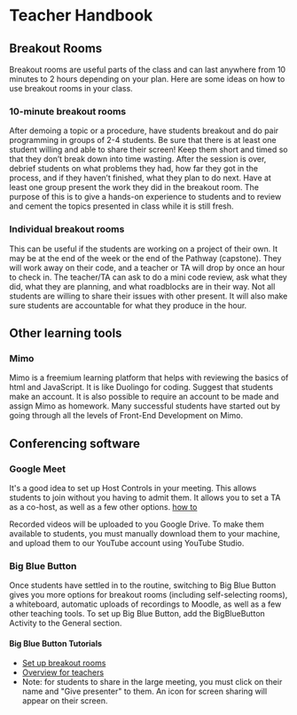 # Teacher Handbook

## Breakout Rooms

Breakout rooms are useful parts of the class and can last anywhere from 10 minutes to 2 hours depending on your plan. Here are some ideas on how to use breakout rooms in your class.

### 10-minute breakout rooms

After demoing a topic or a procedure, have students breakout and do pair programming in groups of 2-4 students. Be sure that there is at least one student willing and able to share their screen! Keep them short and timed so that they don’t break down into time wasting. After the session is over, debrief students on what problems they had, how far they got in the process, and if they haven’t finished, what they plan to do next. Have at least one group present the work they did in the breakout room. The purpose of this is to give a hands-on experience to students and to review and cement the topics presented in class while it is still fresh.

### Individual breakout rooms

This can be useful if the students are working on a project of their own. It may be at the end of the week or the end of the Pathway (capstone). They will work away on their code, and a teacher or TA will drop by once an hour to check in. The teacher/TA can ask to do a mini code review, ask what they did, what they are planning, and what roadblocks are in their way. Not all students are willing to share their issues with other present. It will also make sure students are accountable for what they produce in the hour.

## Other learning tools

### Mimo

Mimo is a freemium learning platform that helps with reviewing the basics of html and JavaScript. It is like Duolingo for coding. Suggest that students make an account. It is also possible to require an account to be made and assign Mimo as homework. Many successful students have started out by going through all the levels of Front-End Development on Mimo.

## Conferencing software

### Google Meet

It's a good idea to set up Host Controls in your meeting. This allows students to join without you having to admit them. It allows you to set a TA as a co-host, as well as a few other options. [how to](https://knowledge.workspace.google.com/kb/how-to-add-a-cohost-to-a-scheduled-meeting-000007209)

Recorded videos will be uploaded to you Google Drive. To make them available to students, you must manually download them to your machine, and upload them to our YouTube account using YouTube Studio.

### Big Blue Button

Once students have settled in to the routine, switching to Big Blue Button gives you more options for breakout rooms (including self-selecting rooms), a whiteboard, automatic uploads of recordings to Moodle, as well as a few other teaching tools. To set up Big Blue Button, add the BigBlueButton Activity to the General section.

#### Big Blue Button Tutorials

* [Set up breakout rooms](https://www.youtube.com/watch?v=WZzvQiIS7mE)
* [Overview for teachers](https://www.youtube.com/watch?v=EUeFmpkqtXc)
* Note: for students to share in the large meeting, you must click on their name and "Give presenter" to them. An icon for screen sharing will appear on their screen.
